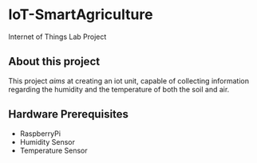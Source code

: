 # IoT-SmartAgriculture
Internet of Things Lab Project

## About this project

This project _aims_ at creating an iot unit, capable of collecting information regarding the humidity and the temperature of both the soil and air.

## Hardware Prerequisites

- RaspberryPi
- Humidity Sensor
- Temperature Sensor
